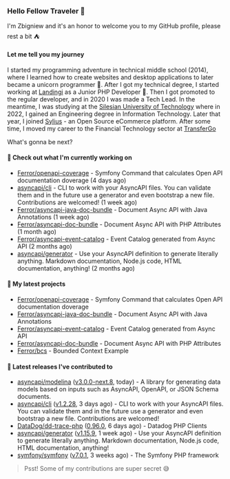 ### Hello Fellow Traveler 👋

I'm Zbigniew and it's an honor to welcome you to my GitHub profile, please rest a bit ⛺️

#### Let me tell you my journey

I started my programming adventure in technical middle school (2014), where I learned how to create websites and desktop applications to later became a unicorn programmer 🦄. After I got my technical degree, I started working at [Landingi](https://github.com/landingi) as a Junior PHP Developer 🥇. Then I got promoted to the regular developer, and in 2020 I was made a Tech Lead. In the meantime, I was studying at the [Silesian University of Technology](https://www.polsl.pl/en/) where in 2022, I gained an Engineering degree in Information Technology. Later that year, I joined [Sylius](https://github.com/sylius) - an Open Source eCommerce platform. After some time, I moved my career to the Financial Technology sector at [TransferGo](https://github.com/transfergo)

What's gonna be next?

#### 👷 Check out what I'm currently working on

- [Ferror/openapi-coverage](https://github.com/Ferror/openapi-coverage) - Symfony Command that calculates Open API documentation doverage (4 days ago)
- [asyncapi/cli](https://github.com/asyncapi/cli) - CLI to work with your AsyncAPI files. You can validate them and in the future use a generator and even bootstrap a new file. Contributions are welcomed! (1 week ago)
- [Ferror/asyncapi-java-doc-bundle](https://github.com/Ferror/asyncapi-java-doc-bundle) - Document Async API with Java Annotations (1 week ago)
- [Ferror/asyncapi-doc-bundle](https://github.com/Ferror/asyncapi-doc-bundle) - Document Async API with PHP Attributes (1 month ago)
- [Ferror/asyncapi-event-catalog](https://github.com/Ferror/asyncapi-event-catalog) - Event Catalog generated from Async API (2 months ago)
- [asyncapi/generator](https://github.com/asyncapi/generator) - Use your AsyncAPI definition to generate literally anything. Markdown documentation, Node.js code, HTML documentation, anything! (2 months ago)

#### 🌱 My latest projects

- [Ferror/openapi-coverage](https://github.com/Ferror/openapi-coverage) - Symfony Command that calculates Open API documentation doverage
- [Ferror/asyncapi-java-doc-bundle](https://github.com/Ferror/asyncapi-java-doc-bundle) - Document Async API with Java Annotations
- [Ferror/asyncapi-event-catalog](https://github.com/Ferror/asyncapi-event-catalog) - Event Catalog generated from Async API
- [Ferror/asyncapi-doc-bundle](https://github.com/Ferror/asyncapi-doc-bundle) - Document Async API with PHP Attributes
- [Ferror/bcs](https://github.com/Ferror/bcs) - Bounded Context Example

#### 🔭 Latest releases I've contributed to

- [asyncapi/modelina](https://github.com/asyncapi/modelina) ([v3.0.0-next.8](https://github.com/asyncapi/modelina/releases/tag/v3.0.0-next.8), today) - A library for generating data models based on inputs such as AsyncAPI, OpenAPI, or JSON Schema documents.
- [asyncapi/cli](https://github.com/asyncapi/cli) ([v1.2.28](https://github.com/asyncapi/cli/releases/tag/v1.2.28), 3 days ago) - CLI to work with your AsyncAPI files. You can validate them and in the future use a generator and even bootstrap a new file. Contributions are welcomed!
- [DataDog/dd-trace-php](https://github.com/DataDog/dd-trace-php) ([0.96.0](https://github.com/DataDog/dd-trace-php/releases/tag/0.96.0), 6 days ago) - Datadog PHP Clients
- [asyncapi/generator](https://github.com/asyncapi/generator) ([v1.15.9](https://github.com/asyncapi/generator/releases/tag/v1.15.9), 1 week ago) - Use your AsyncAPI definition to generate literally anything. Markdown documentation, Node.js code, HTML documentation, anything!
- [symfony/symfony](https://github.com/symfony/symfony) ([v7.0.1](https://github.com/symfony/symfony/releases/tag/v7.0.1), 3 weeks ago) - The Symfony PHP framework

>
> Psst! Some of my contributions are super secret 😅
>
